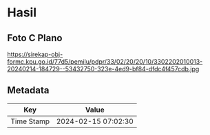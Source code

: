 # Hasil

## Foto C Plano

https://sirekap-obj-formc.kpu.go.id/77d5/pemilu/pdpr/33/02/20/20/10/3302202010013-20240214-184729--53432750-323e-4ed9-bf84-dfdc4f457cdb.jpg


## Metadata

| Key        | Value               |
| ---------- | ------------------- |
| Time Stamp | 2024-02-15 07:02:30 |



